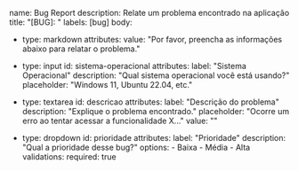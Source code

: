 name: Bug Report
description: Relate um problema encontrado na aplicação
title: "[BUG]: "
labels: [bug]
body:
  - type: markdown
    attributes:
      value: "Por favor, preencha as informações abaixo para relatar o problema."

  - type: input
    id: sistema-operacional
    attributes:
      label: "Sistema Operacional"
      description: "Qual sistema operacional você está usando?"
      placeholder: "Windows 11, Ubuntu 22.04, etc."

  - type: textarea
    id: descricao
    attributes:
      label: "Descrição do problema"
      description: "Explique o problema encontrado."
      placeholder: "Ocorre um erro ao tentar acessar a funcionalidade X..."
      value: ""

  - type: dropdown
    id: prioridade
    attributes:
      label: "Prioridade"
      description: "Qual a prioridade desse bug?"
      options:
        - Baixa
        - Média
        - Alta
    validations:
      required: true
